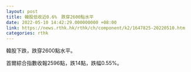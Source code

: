 ```yaml
---
layout: post
title: 韓股低收近0.6%　跌穿2600點水平
date: 2022-05-10 14:42:29.000000000 +08:00
link: https://news.rthk.hk/rthk/ch/component/k2/1647825-20220510.htm
categories: rthk
---
```


韓股下跌，跌穿2600點水平。

首爾綜合指數收報2596點，跌14點，跌幅0.55%。

